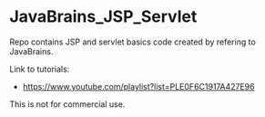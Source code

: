 # JavaBrains_JSP_Servlet
Repo contains JSP and servlet basics code created by refering to JavaBrains. <br/>

Link to tutorials: <br/>
  * https://www.youtube.com/playlist?list=PLE0F6C1917A427E96  <br/>

This is not for commercial use. 
